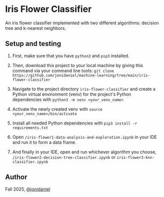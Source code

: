 # Iris Flower Classifier

An iris flower classifier implemented with two different algorithms: decision tree and k-nearest neighbors.

## Setup and testing

1. First, make sure that you have `python3` and `pip3` installed.

2. Then, download this project to your local machine by giving this command via your command line tools: `git clone https://github.com/jonidaniel/machine-learning/tree/main/iris-flower-classifier`

3. Navigate to the project directory `iris-flower-classifier` and create a Python virtual environment (venv) for the project's Python dependencies with `python3 -m venv <your_venv_name>`

4. Activate the newly created venv with `source <your_venv_name>/bin/activate`

5. Install all needed Python dependencies with `pip3 install -r requirements.txt`

6. Open `/iris-flower1-data-analysis-and-exploration.ipynb` in your IDE and run it to form a data frame.

7. And finally in your IDE, open and run whichever algorithm you choose, `/iris-flower2-decision-tree-classifier.ipynb` or `iris-flower3-knn-classifier.ipynb`

## Author

Fall 2025, [@jonidaniel](https://github.com/jonidaniel)
